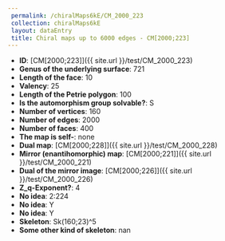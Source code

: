 ```yaml
--- 
 permalink: /chiralMaps6kE/CM_2000_223 
 collection: chiralMaps6kE
 layout: dataEntry
 title: Chiral maps up to 6000 edges - CM[2000;223]
---
```


- **ID**: [CM[2000;223]]({{ site.url }}/test/CM_2000_223)
- **Genus of the underlying surface**: 721
- **Length of the face**: 10
- **Valency**: 25
- **Length of the Petrie polygon**: 100
- **Is the automorphism group solvable?**: S
- **Number of vertices**: 160
- **Number of edges**: 2000
- **Number of faces**: 400
- **The map is self-**: none
- **Dual map**: [CM[2000;228]]({{ site.url }}/test/CM_2000_228)
- **Mirror (enantihomorphic) map**: [CM[2000;221]]({{ site.url }}/test/CM_2000_221)
- **Dual of the mirror image**: [CM[2000;226]]({{ site.url }}/test/CM_2000_226)
- **Z_q-Exponent?**: 4
- **No idea**:  2:224
- **No idea**: Y
- **No idea**: Y
- **Skeleton**: Sk(160;23)^5
- **Some other kind of skeleton**: nan
